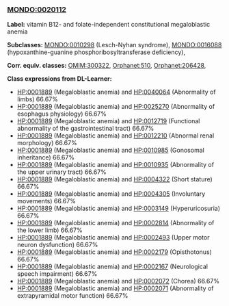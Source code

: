 
### [MONDO:0020112](http://purl.obolibrary.org/obo/MONDO_0020112)
**Label:** vitamin B12- and folate-independent constitutional megaloblastic anemia

**Subclasses:** [MONDO:0010298](http://purl.obolibrary.org/obo/MONDO_0010298) (Lesch-Nyhan syndrome), [MONDO:0016088](http://purl.obolibrary.org/obo/MONDO_0016088) (hypoxanthine-guanine phosphoribosyltransferase deficiency), 

**Corr. equiv. classes:** [OMIM:300322](http://purl.obolibrary.org/obo/OMIM_300322), [Orphanet:510](http://www.orpha.net/ORDO/Orphanet_510), [Orphanet:206428](http://www.orpha.net/ORDO/Orphanet_206428), 

**Class expressions from DL-Learner:**

- [HP:0001889](http://purl.obolibrary.org/obo/HP_0001889) (Megaloblastic anemia) and [HP:0040064](http://purl.obolibrary.org/obo/HP_0040064) (Abnormality of limbs) 66.67%
- [HP:0001889](http://purl.obolibrary.org/obo/HP_0001889) (Megaloblastic anemia) and [HP:0025270](http://purl.obolibrary.org/obo/HP_0025270) (Abnormality of esophagus physiology) 66.67%
- [HP:0001889](http://purl.obolibrary.org/obo/HP_0001889) (Megaloblastic anemia) and [HP:0012719](http://purl.obolibrary.org/obo/HP_0012719) (Functional abnormality of the gastrointestinal tract) 66.67%
- [HP:0001889](http://purl.obolibrary.org/obo/HP_0001889) (Megaloblastic anemia) and [HP:0012210](http://purl.obolibrary.org/obo/HP_0012210) (Abnormal renal morphology) 66.67%
- [HP:0001889](http://purl.obolibrary.org/obo/HP_0001889) (Megaloblastic anemia) and [HP:0010985](http://purl.obolibrary.org/obo/HP_0010985) (Gonosomal inheritance) 66.67%
- [HP:0001889](http://purl.obolibrary.org/obo/HP_0001889) (Megaloblastic anemia) and [HP:0010935](http://purl.obolibrary.org/obo/HP_0010935) (Abnormality of the upper urinary tract) 66.67%
- [HP:0001889](http://purl.obolibrary.org/obo/HP_0001889) (Megaloblastic anemia) and [HP:0004322](http://purl.obolibrary.org/obo/HP_0004322) (Short stature) 66.67%
- [HP:0001889](http://purl.obolibrary.org/obo/HP_0001889) (Megaloblastic anemia) and [HP:0004305](http://purl.obolibrary.org/obo/HP_0004305) (Involuntary movements) 66.67%
- [HP:0001889](http://purl.obolibrary.org/obo/HP_0001889) (Megaloblastic anemia) and [HP:0003149](http://purl.obolibrary.org/obo/HP_0003149) (Hyperuricosuria) 66.67%
- [HP:0001889](http://purl.obolibrary.org/obo/HP_0001889) (Megaloblastic anemia) and [HP:0002814](http://purl.obolibrary.org/obo/HP_0002814) (Abnormality of the lower limb) 66.67%
- [HP:0001889](http://purl.obolibrary.org/obo/HP_0001889) (Megaloblastic anemia) and [HP:0002493](http://purl.obolibrary.org/obo/HP_0002493) (Upper motor neuron dysfunction) 66.67%
- [HP:0001889](http://purl.obolibrary.org/obo/HP_0001889) (Megaloblastic anemia) and [HP:0002179](http://purl.obolibrary.org/obo/HP_0002179) (Opisthotonus) 66.67%
- [HP:0001889](http://purl.obolibrary.org/obo/HP_0001889) (Megaloblastic anemia) and [HP:0002167](http://purl.obolibrary.org/obo/HP_0002167) (Neurological speech impairment) 66.67%
- [HP:0001889](http://purl.obolibrary.org/obo/HP_0001889) (Megaloblastic anemia) and [HP:0002072](http://purl.obolibrary.org/obo/HP_0002072) (Chorea) 66.67%
- [HP:0001889](http://purl.obolibrary.org/obo/HP_0001889) (Megaloblastic anemia) and [HP:0002071](http://purl.obolibrary.org/obo/HP_0002071) (Abnormality of extrapyramidal motor function) 66.67%


